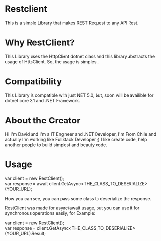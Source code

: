 # Restclient
This is a simple Library that makes REST Request to any API Rest.

# Why RestClient?
This Library uses the HttpClient dotnet class and this library abstracts the usage of HttpClient.
So, the usage is simplest.

# Compatibility
This Library is compatible with just NET 5.0, but, soon will be availible for dotnet core 3.1 and
.NET Framework.

# About the Creator
Hi I'm David and I'm a IT Engineer and .NET Developer,
I'm From Chile and actually I'm working like FullStack Developer ;)
I like create code, help another people to build simplest and beauty code.

# Usage
var client = new RestClient(); <br/>
var response = await client.GetAsync<THE_CLASS_TO_DESERIALIZE>(YOUR_URL);

How you can see, you can pass some class to deserialize the response.

RestClient was made for async/await usage, but you can use it for synchronous operations easily, for Example:

var client = new RestClient();<br/>
var response = client.GetAsync<THE_CLASS_TO_DESERIALIZE>(YOUR_URL).Result;<br/>
